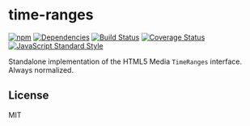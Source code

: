 # time-ranges

[![npm](https://img.shields.io/npm/v/time-ranges.svg)](https://www.npmjs.com/package/time-ranges) [![Dependencies](https://img.shields.io/david/zentrick/time-ranges.svg)](https://david-dm.org/zentrick/time-ranges) [![Build Status](https://img.shields.io/travis/zentrick/time-ranges/master.svg)](https://travis-ci.org/zentrick/time-ranges) [![Coverage Status](https://img.shields.io/coveralls/zentrick/time-ranges/master.svg)](https://coveralls.io/r/zentrick/time-ranges) [![JavaScript Standard Style](https://img.shields.io/badge/code%20style-standard-brightgreen.svg)](https://github.com/feross/standard)

Standalone implementation of the HTML5 Media `TimeRanges` interface. Always normalized.

## License

MIT
